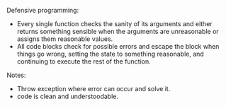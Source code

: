 Defensive programming: 
- Every single function checks the sanity of its arguments and either returns something sensible when the arguments are unreasonable or assigns them reasonable values.
- All code blocks check for possible errors and escape the block when things go wrong, setting the state to something reasonable, and continuing to execute the rest of the function.

Notes: 
- Throw exception where error can occur and solve it.
- code is clean and understoodable.
